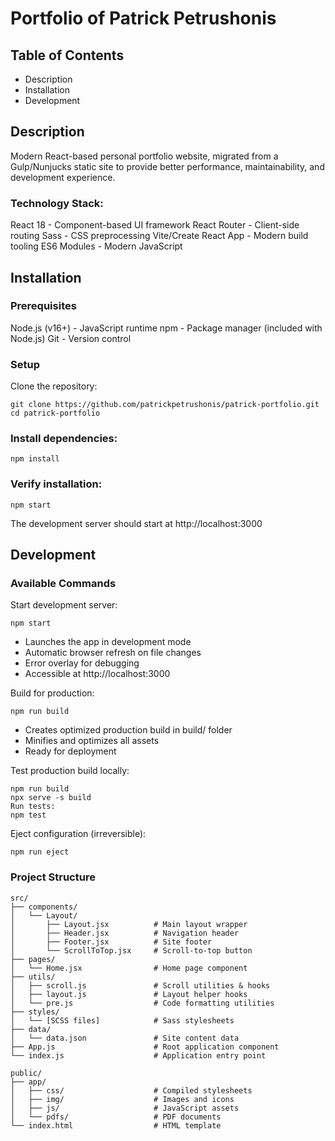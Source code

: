 # Portfolio of Patrick Petrushonis

## Table of Contents
- Description
- Installation
- Development

## Description
Modern React-based personal portfolio website, migrated from a Gulp/Nunjucks static site to provide better performance, maintainability, and development experience.

### Technology Stack:
React 18 - Component-based UI framework
React Router - Client-side routing
Sass - CSS preprocessing
Vite/Create React App - Modern build tooling
ES6 Modules - Modern JavaScript

## Installation
### Prerequisites
Node.js (v16+) - JavaScript runtime
npm - Package manager (included with Node.js)
Git - Version control

### Setup

Clone the repository:
```
git clone https://github.com/patrickpetrushonis/patrick-portfolio.git
cd patrick-portfolio
```

### Install dependencies:
```
npm install
```

### Verify installation:
```
npm start
```
The development server should start at http://localhost:3000

## Development
### Available Commands
Start development server:
```
npm start
```
- Launches the app in development mode
- Automatic browser refresh on file changes
- Error overlay for debugging
- Accessible at http://localhost:3000

Build for production:
```
npm run build
```
- Creates optimized production build in build/ folder
- Minifies and optimizes all assets
- Ready for deployment

Test production build locally:
```
npm run build
npx serve -s build
Run tests:
npm test
```

Eject configuration (irreversible):
```
npm run eject
```

### Project Structure
```
src/
├── components/
│   └── Layout/
│       ├── Layout.jsx          # Main layout wrapper
│       ├── Header.jsx          # Navigation header
│       ├── Footer.jsx          # Site footer
│       └── ScrollToTop.jsx     # Scroll-to-top button
├── pages/
│   └── Home.jsx                # Home page component
├── utils/
│   ├── scroll.js               # Scroll utilities & hooks
│   ├── layout.js               # Layout helper hooks
│   └── pre.js                  # Code formatting utilities
├── styles/
│   └── [SCSS files]            # Sass stylesheets
├── data/
│   └── data.json               # Site content data
├── App.js                      # Root application component
└── index.js                    # Application entry point

public/
├── app/
│   ├── css/                    # Compiled stylesheets
│   ├── img/                    # Images and icons
│   ├── js/                     # JavaScript assets
│   └── pdfs/                   # PDF documents
└── index.html                  # HTML template
```
